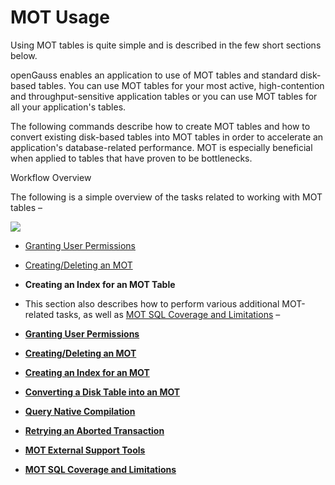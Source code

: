 # MOT Usage<a name="EN-US_TOPIC_0289899990"></a>

Using MOT tables is quite simple and is described in the few short sections below.

openGauss enables an application to use of MOT tables and standard disk-based tables. You can use MOT tables for your most active, high-contention and throughput-sensitive application tables or you can use MOT tables for all your application's tables.

The following commands describe how to create MOT tables and how to convert existing disk-based tables into MOT tables in order to accelerate an application's database-related performance. MOT is especially beneficial when applied to tables that have proven to be bottlenecks.

Workflow Overview

The following is a simple overview of the tasks related to working with MOT tables –

![](figures/en-us_image_0289899953.png)

-   [Granting User Permissions](granting-user-permissions.md)
-   [Creating/Deleting an MOT](creating-deleting-an-mot-table.md)
-   **Creating an Index for an MOT Table**
-   This section also describes how to perform various additional MOT-related tasks, as well as  [MOT SQL Coverage and Limitations](mot-sql-coverage-and-limitations.md)  –

-   **[Granting User Permissions](granting-user-permissions.md)**  

-   **[Creating/Deleting an MOT](creating-deleting-an-mot-table.md)**  

-   **[Creating an Index for an MOT](creating-an-index-for-an-mot-table.md)**  

-   **[Converting a Disk Table into an MOT](converting-a-disk-table-into-an-mot-table.md)**  

-   **[Query Native Compilation](query-native-compilation.md)**  

-   **[Retrying an Aborted Transaction](retrying-an-aborted-transaction.md)**  

-   **[MOT External Support Tools](mot-external-support-tools.md)**  

-   **[MOT SQL Coverage and Limitations](mot-sql-coverage-and-limitations.md)**  


